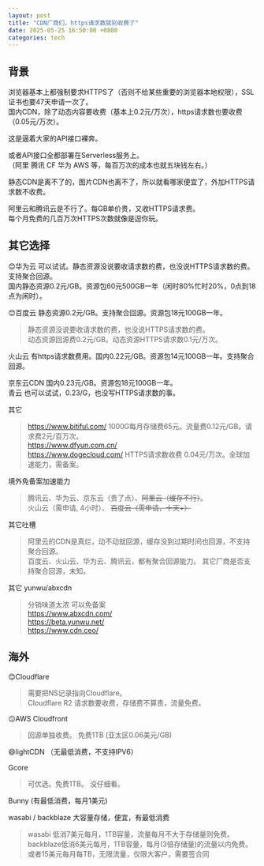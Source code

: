 ```yaml
---
layout: post
title: "CDN厂商们，https请求数就别收费了"
date: 2025-05-25 16:50:00 +0800
categories: tech
---  
```


## 背景
浏览器基本上都强制要求HTTPS了（否则不给某些重要的浏览器本地权限），SSL证书也要47天申请一次了。  
国内CDN，除了动态内容要收费（基本上0.2元/万次），https请求数也要收费（0.05元/万次）。  

这是逼着大家的API接口裸奔。  

或者API接口全都部署在Serverless服务上。  
（阿里 腾讯 CF 华为 AWS 等，每百万次的成本也就五块钱左右。）  

静态CDN是离不了的，图片CDN也离不了，所以就看哪家便宜了，外加HTTPS请求数不收费。  

阿里云和腾讯云是不行了。每GB单价贵，又收HTTPS请求费。  
每个月免费的几百万次HTTPS次数就像是逗你玩。  

## 其它选择
😊华为云 可以试试。静态资源没说要收请求数的费，也没说HTTPS请求数的费。支持聚合回源。  
国内静态资源0.2元/GB。资源包60元500GB一年（闲时80%忙时20%，0点到18点为闲时）。  

😊百度云 静态资源0.2元/GB。支持聚合回源。资源包18元100GB一年。  
> 静态资源没说要收请求数的费，也没说HTTPS请求数的费。   
> 动态资源回源费0.2元/GB。动态资源HTTPS请求数0.1元/万次。  

火山云 有https请求数费用。国内0.22元/GB。资源包14元100GB一年。支持聚合回源。  

京东云CDN 国内0.23元/GB。资源包18元100GB一年。  
青云 也可以试试，0.23/G，也没写HTTPS请求数的事。  


其它  
> https://www.bitiful.com/ 1000G每月存储费65元。流量费0.12元/GB。请求费2元/百万次。  
> https://www.dfyun.com.cn/  
> https://www.dogecloud.com/ HTTPS请求数收费 0.04元/万次。全球加速能力，需备案。  

境外免备案加速能力  
> 腾讯云、华为云、京东云（贵了点）、~~阿里云（缓存不行）~~。  
> 火山云（需申请, 4小时）、 ~~百度云（需申请，十天+）~~   

其它吐槽  
> 阿里云的CDN是真烂，动不动就回源，缓存没到过期时间也回源，不支持聚合回源。  
> 百度云、火山云、华为云、腾讯云，都有聚合回源能力。  其它厂商是否支持聚合回源，未知。  

其它 yunwu/abxcdn  
> 分销味道太浓 可以免备案  
> https://www.abxcdn.com/  
> https://beta.yunwu.net/  
> https://www.cdn.ceo/


## 海外  
😊Cloudflare  
> 需要把NS记录指向Cloudflare。  
> Cloudflare R2 请求数要收费，存储费不算贵，流量免费。  


😑AWS Cloudfront  
> 回源单独收费。 免费1TB  (亚太区0.06美元/GB)  


😄lightCDN （无最低消费，不支持IPV6）  

Gcore  
> 可优选。免费1TB。  没仔细看。  

Bunny (有最低消费，每月1美元)  

wasabi / backblaze 大容量存储，便宜，有最低消费  
> wasabi 低消7美元每月，1TB容量，流量每月不大于存储量则免费。  
> backblaze低消6美元每月，1TB容量，每月(3倍存储量)的流量以内免费。或者15美元每月每TB，无限流量，仅限大客户，需要签合同  





